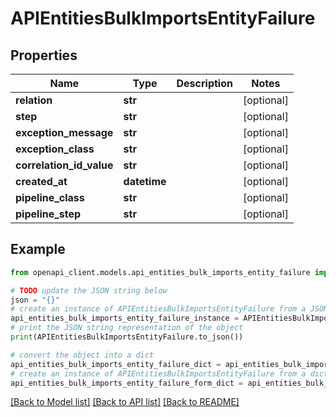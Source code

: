 # APIEntitiesBulkImportsEntityFailure


## Properties

Name | Type | Description | Notes
------------ | ------------- | ------------- | -------------
**relation** | **str** |  | [optional] 
**step** | **str** |  | [optional] 
**exception_message** | **str** |  | [optional] 
**exception_class** | **str** |  | [optional] 
**correlation_id_value** | **str** |  | [optional] 
**created_at** | **datetime** |  | [optional] 
**pipeline_class** | **str** |  | [optional] 
**pipeline_step** | **str** |  | [optional] 

## Example

```python
from openapi_client.models.api_entities_bulk_imports_entity_failure import APIEntitiesBulkImportsEntityFailure

# TODO update the JSON string below
json = "{}"
# create an instance of APIEntitiesBulkImportsEntityFailure from a JSON string
api_entities_bulk_imports_entity_failure_instance = APIEntitiesBulkImportsEntityFailure.from_json(json)
# print the JSON string representation of the object
print(APIEntitiesBulkImportsEntityFailure.to_json())

# convert the object into a dict
api_entities_bulk_imports_entity_failure_dict = api_entities_bulk_imports_entity_failure_instance.to_dict()
# create an instance of APIEntitiesBulkImportsEntityFailure from a dict
api_entities_bulk_imports_entity_failure_form_dict = api_entities_bulk_imports_entity_failure.from_dict(api_entities_bulk_imports_entity_failure_dict)
```
[[Back to Model list]](../README.md#documentation-for-models) [[Back to API list]](../README.md#documentation-for-api-endpoints) [[Back to README]](../README.md)


